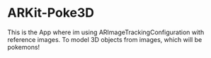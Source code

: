 # ARKit-Poke3D
This is the App where im using ARImageTrackingConfiguration with reference images. 
To model 3D objects from images, which will be pokemons!
